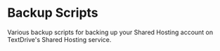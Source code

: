 # Backup Scripts

Various backup scripts for backing up your Shared Hosting account on TextDrive's
Shared Hosting service.
